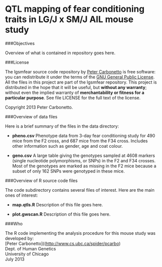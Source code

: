 # QTL mapping of fear conditioning traits in LG/J x SM/J AIL mouse study

###Objectives

Overview of what is contained in repository goes here.

###License

The lgsmfear source code repository by [Peter
Carbonetto](http://www.cs.ubc.ca/spider/pcarbo) is free software: you
can redistribute it under the terms of the [GNU General Public
License](http://www.gnu.org/licenses/gpl.html). All the files in this
project are part of the lgsmfear repository. This project is
distributed in the hope that it will be useful, but **without any
warranty**; without even the implied warranty of **merchantability or
fitness for a particular purpose**. See file LICENSE for the full text
of the license.

Copyright 2013 Peter Carbonetto.

###Overview of data files

Here is a brief summary of the files in the data directory:

+ **pheno.csv** Phenotype data from 3-day fear conditioning study for
490 mice from the F2 cross, and 687 mice from the F34 cross. Includes
other information such as gender, age and coat colour.

+ **geno.csv** A large table giving the genotypes sampled at 4608
markers (single nucleotide polymorphisms, or SNPs) in the F2 and F34
crosses. Most of the genotypes are marked as missing in the F2 mice
because a subset of only 162 SNPs were genotyped in these mice.

###Overview of R source code files

The code subdirectory contains several files of interest. Here are the
main ones of interest:

+ **map.qtls.R** Description of this file goes here.

+ **plot.gwscan.R** Description of this file goes here.

###Who

The R code implementing the analysis procedure for this mouse study 
was developed by:<br>
[Peter Carbonetto]((http://www.cs.ubc.ca/spider/pcarbo)<br>
Dept. of Human Genetics<br>
University of Chicago<br> 
July 2013
